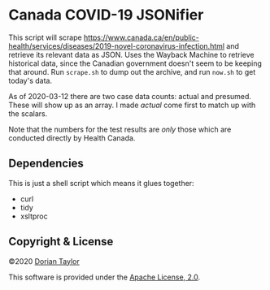 # Canada COVID-19 JSONifier

This script will scrape https://www.canada.ca/en/public-health/services/diseases/2019-novel-coronavirus-infection.html and retrieve its relevant data as JSON. Uses the Wayback Machine to retrieve historical data, since the Canadian government doesn't seem to be keeping that around. Run `scrape.sh` to dump out the archive, and run `now.sh` to get today's data.

As of 2020-03-12 there are two case data counts: actual and presumed. These will show up as an array. I made _actual_ come first to match up with the scalars.

Note that the numbers for the test results are _only_ those which are conducted directly by Health Canada.

## Dependencies

This is just a shell script which means it glues together:

* curl
* tidy
* xsltproc

## Copyright & License

©2020 [Dorian Taylor](https://doriantaylor.com/)

This software is provided under
the [Apache License, 2.0](https://www.apache.org/licenses/LICENSE-2.0).
